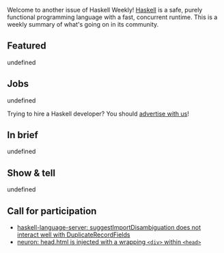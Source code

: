 Welcome to another issue of Haskell Weekly!
[Haskell](https://www.haskell.org) is a safe, purely functional programming language with a fast, concurrent runtime.
This is a weekly summary of what's going on in its community.

## Featured

undefined

## Jobs

undefined

Trying to hire a Haskell developer?
You should [advertise with us](https://haskellweekly.news/advertising.html)!

## In brief

undefined

## Show & tell

undefined

## Call for participation

-   [haskell-language-server: suggestImportDisambiguation does not interact well with DuplicateRecordFields](https://github.com/haskell/haskell-language-server/issues/1457)
-   [neuron: head.html is injected with a wrapping `<div>` within `<head>`](https://github.com/srid/neuron/issues/577)
